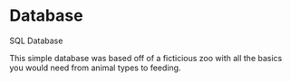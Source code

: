 # Database
SQL Database

This simple database was based off of a ficticious zoo with all the basics you would need from animal types to feeding. 
